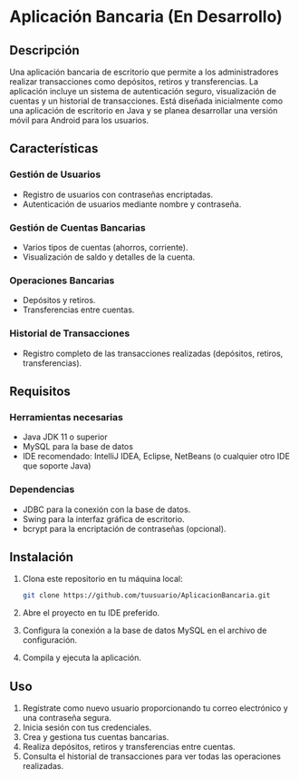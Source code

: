 # Aplicación Bancaria (En Desarrollo)

## Descripción

Una aplicación bancaria de escritorio que permite a los administradores realizar transacciones como depósitos, retiros y transferencias. La aplicación incluye un sistema de autenticación seguro, visualización de cuentas y un historial de transacciones. Está diseñada inicialmente como una aplicación de escritorio en Java y se planea desarrollar una versión móvil para Android para los usuarios.

## Características

### Gestión de Usuarios
- Registro de usuarios con contraseñas encriptadas.
- Autenticación de usuarios mediante nombre y contraseña.

### Gestión de Cuentas Bancarias
- Varios tipos de cuentas (ahorros, corriente).
- Visualización de saldo y detalles de la cuenta.

### Operaciones Bancarias
- Depósitos y retiros.
- Transferencias entre cuentas.

### Historial de Transacciones
- Registro completo de las transacciones realizadas (depósitos, retiros, transferencias).

## Requisitos

### Herramientas necesarias
- Java JDK 11 o superior
- MySQL para la base de datos
- IDE recomendado: IntelliJ IDEA, Eclipse, NetBeans (o cualquier otro IDE que soporte Java)

### Dependencias
- JDBC para la conexión con la base de datos.
- Swing para la interfaz gráfica de escritorio.
- bcrypt para la encriptación de contraseñas (opcional).

## Instalación

1. Clona este repositorio en tu máquina local:
    ```bash
    git clone https://github.com/tuusuario/AplicacionBancaria.git
    ```

2. Abre el proyecto en tu IDE preferido.

3. Configura la conexión a la base de datos MySQL en el archivo de configuración.

4. Compila y ejecuta la aplicación.

## Uso

1. Regístrate como nuevo usuario proporcionando tu correo electrónico y una contraseña segura.
2. Inicia sesión con tus credenciales.
3. Crea y gestiona tus cuentas bancarias.
4. Realiza depósitos, retiros y transferencias entre cuentas.
5. Consulta el historial de transacciones para ver todas las operaciones realizadas.


